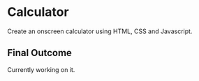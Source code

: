 # Calculator
Create an onscreen calculator using HTML, CSS and Javascript.

## Final Outcome
Currently working on it.